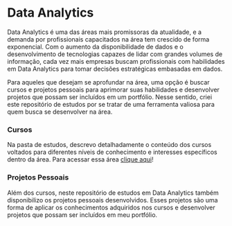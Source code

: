 # Data Analytics
Data Analytics é uma das áreas mais promissoras da atualidade, e a demanda por profissionais capacitados na área tem crescido de forma exponencial. Com o aumento da disponibilidade de dados e o desenvolvimento de tecnologias capazes de lidar com grandes volumes de informação, cada vez mais empresas buscam profissionais com habilidades em Data Analytics para tomar decisões estratégicas embasadas em dados.

Para aqueles que desejam se aprofundar na área, uma opção é buscar cursos e projetos pessoais para aprimorar suas habilidades e desenvolver projetos que possam ser incluídos em um portfólio. Nesse sentido, criei este repositório de estudos por se tratar de uma ferramenta valiosa para quem busca se desenvolver na área.

### Cursos
Na pasta de estudos, descrevo detalhadamente o conteúdo dos cursos voltados para diferentes níveis de conhecimento e interesses específicos dentro da área. Para acessar essa área
[clique aqui](/Cursos/README.MD)!

### Projetos Pessoais
Além dos cursos, neste repositório de estudos em Data Analytics também disponibilizo os projetos pessoais desenvolvidos. Esses projetos são uma forma de aplicar os conhecimentos adquiridos nos cursos e desenvolver projetos que possam ser incluídos em meu portfólio.

<!--* [Análise Ambiental do Brasil](/An%C3%A1lise%20Ambiental%20do%20Brasil/)-->